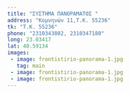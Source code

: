 ```yaml
---
title: "ΣΥΣΤΗΜΑ ΠΑΝΟΡΑΜΑΤΟΣ "
address: "Κομνηνών 11,Τ.Κ. 55236"
tk: "Τ.Κ. 55236"
phone: "2310343802, 2310347180"
long: 23.03417
lat: 40.59134
images:
 - image: frontistirio-panorama-1.jpg
   tag: main
 - image: frontistirio-panorama-1.jpg
 - image: frontistirio-panorama-1.jpg
---
```

